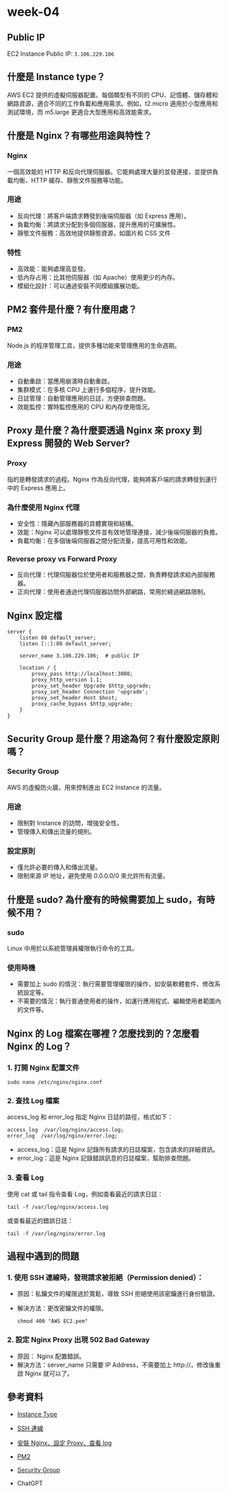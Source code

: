 # week-04

## Public IP

EC2 Instance Public IP: `3.106.229.106`

## 什麼是 Instance type？

AWS EC2 提供的虛擬伺服器配置。每個類型有不同的 CPU、記憶體、儲存體和網路資源，適合不同的工作負載和應用需求。例如，t2.micro 適用於小型應用和測試環境，而 m5.large 更適合大型應用和高效能需求。

## 什麼是 Nginx？有哪些用途與特性？

### Nginx

一個高效能的 HTTP 和反向代理伺服器。它能夠處理大量的並發連接，並提供負載均衡、HTTP 緩存、靜態文件服務等功能。

### 用途

-   反向代理：將客戶端請求轉發到後端伺服器（如 Express 應用）。
-   負載均衡：將請求分配到多個伺服器，提升應用的可擴展性。
-   靜態文件服務：高效地提供靜態資源，如圖片和 CSS 文件

### 特性

-   高效能：能夠處理高並發。
-   低內存占用：比其他伺服器（如 Apache）使用更少的內存。
-   模組化設計：可以通過安裝不同模組擴展功能。

## PM2 套件是什麼？有什麼用處？

### PM2

Node.js 的程序管理工具，提供多種功能來管理應用的生命週期。

### 用途

-   自動重啟：當應用崩潰時自動重啟。
-   集群模式：在多核 CPU 上運行多個程序，提升效能。
-   日誌管理：自動管理應用的日誌，方便排查問題。
-   效能監控：實時監控應用的 CPU 和內存使用情況。

## Proxy 是什麼？為什麼要透過 Nginx 來 proxy 到 Express 開發的 Web Server?

### Proxy

指的是轉發請求的過程。Nginx 作為反向代理，能夠將客戶端的請求轉發到運行中的 Express 應用上。

### 為什麼使用 Nginx 代理

-   安全性：隱藏內部服務器的具體實現和結構。
-   效能：Nginx 可以處理靜態文件並有效地管理連接，減少後端伺服器的負擔。
-   負載均衡：在多個後端伺服器之間分配流量，提高可用性和效能。

### Reverse proxy vs Forward Proxy

-   反向代理：代理伺服器位於使用者和服務器之間，負責轉發請求給內部服務器。
-   正向代理：使用者通過代理伺服器訪問外部網路，常用於繞過網路限制。

## Nginx 設定檔

```
server {
    listen 80 default_server;
    listen [::]:80 default_server;

    server_name 3.106.229.106;  # public IP

    location / {
        proxy_pass http://localhost:3000;
        proxy_http_version 1.1;
        proxy_set_header Upgrade $http_upgrade;
        proxy_set_header Connection 'upgrade';
        proxy_set_header Host $host;
        proxy_cache_bypass $http_upgrade;
    }
}
```

## Security Group 是什麼？用途為何？有什麼設定原則嗎？

### Security Group

AWS 的虛擬防火牆，用來控制進出 EC2 Instance 的流量。

### 用途

-   限制對 Instance 的訪問，增強安全性。
-   管理傳入和傳出流量的規則。

### 設定原則

-   僅允許必要的傳入和傳出流量。
-   限制來源 IP 地址，避免使用 0.0.0.0/0 來允許所有流量。

## 什麼是 sudo? 為什麼有的時候需要加上 sudo，有時候不用？

### sudo

Linux 中用於以系統管理員權限執行命令的工具。

### 使用時機

-   需要加上 sudo 的情況：執行需要管理權限的操作，如安裝軟體套件、修改系統設定等。
-   不需要的情況：執行普通使用者的操作，如運行應用程式、編輯使用者範圍內的文件等。

## Nginx 的 Log 檔案在哪裡？怎麼找到的？怎麼看 Nginx 的 Log？

### 1. 打開 Nginx 配置文件

```
sudo nano /etc/nginx/nginx.conf
```

### 2. 查找 Log 檔案

access_log 和 error_log 指定 Nginx 日誌的路徑，格式如下：

```
access_log  /var/log/nginx/access.log;
error_log  /var/log/nginx/error.log;
```

-   access_log：這是 Nginx 記錄所有請求的日誌檔案，包含請求的詳細資訊。
-   error_log：這是 Nginx 記錄錯誤訊息的日誌檔案，幫助排查問題。

### 3. 查看 Log

使用 cat 或 tail 指令查看 Log，例如查看最近的請求日誌：

```
tail -f /var/log/nginx/access.log
```

或查看最近的錯誤日誌：

```
tail -f /var/log/nginx/error.log
```

## 過程中遇到的問題

### 1. 使用 SSH 連線時，發現請求被拒絕（Permission denied）：

-   原因：私鑰文件的權限過於寬鬆，導致 SSH 拒絕使用該密鑰進行身份驗證。

-   解決方法：更改密鑰文件的權限。
    ```
    chmod 400 "AWS EC2.pem"
    ```

### 2. 設定 Nginx Proxy 出現 502 Bad Gateway

-   原因： Nginx 配置錯誤。
-   解決方法：server_name 只需要 IP Address，不需要加上 http://，修改後重啟 Nginx 就可以了。

## 參考資料

-   [Instance Type](https://aws.amazon.com/tw/ec2/instance-types/)

-   [SSH 連線](https://docs.aws.amazon.com/AWSEC2/latest/UserGuide/connect-to-linux-instance.html?icmpid=docs_ec2_console)
-   [安裝 Nginx、設定 Proxy、查看 log](https://learn.microsoft.com/zh-tw/troubleshoot/developer/webapps/aspnetcore/practice-troubleshoot-linux/2-2-install-nginx-configure-it-reverse-proxy)

-   [PM2](https://medium.com/jason-tech-lab/node-js系列-使用-pm2-來管理node-js-服務-3f514cf8eed9)

-   [Security Group](https://docs.aws.amazon.com/zh_tw/vpc/latest/userguide/vpc-security-groups.html)

-   ChatGPT
